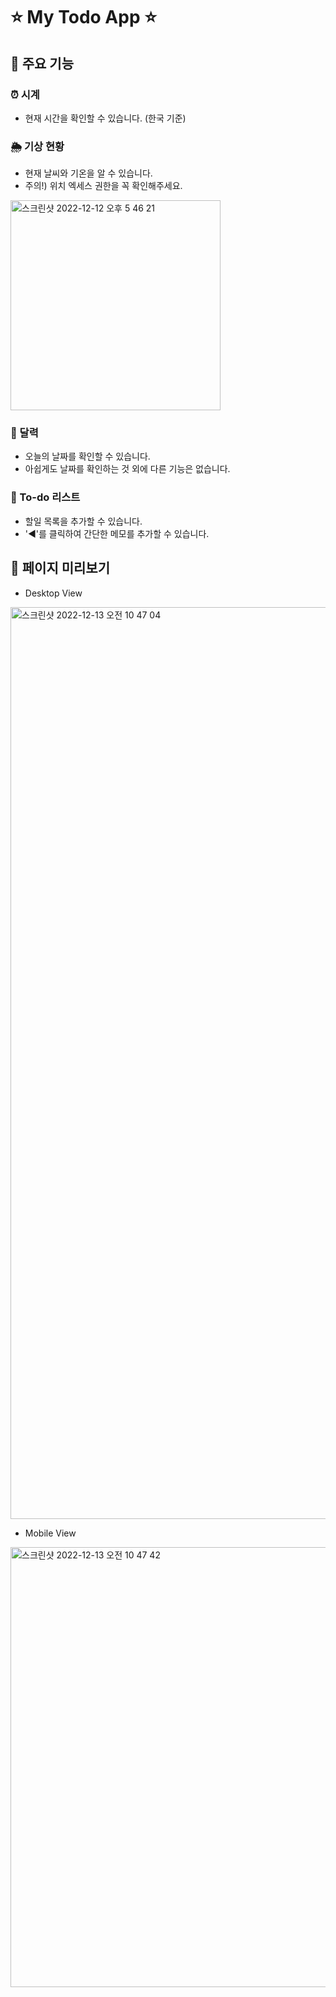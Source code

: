 # ⭐️ My Todo App ⭐️

## 🌈 주요 기능

### ⏰ 시계

- 현재 시간을 확인할 수 있습니다. (한국 기준)

### 🌦 기상 현황

- 현재 날씨와 기온을 알 수 있습니다.
- 주의!) 위치 엑세스 권한을 꼭 확인해주세요.
<img width="336" alt="스크린샷 2022-12-12 오후 5 46 21" src="https://user-images.githubusercontent.com/110910408/207001003-a8e1e99a-77e7-45b2-848f-e3ee63eaba1d.png">

### 📅 달력

- 오늘의 날짜를 확인할 수 있습니다.
- 아쉽게도 날짜를 확인하는 것 외에 다른 기능은 없습니다.

### 📌 To-do 리스트

- 할일 목록을 추가할 수 있습니다.
- '◀︎'를 클릭하여 간단한 메모를 추가할 수 있습니다.

## 🌈 페이지 미리보기

- Desktop View
<img width="1459" alt="스크린샷 2022-12-13 오전 10 47 04" src="https://user-images.githubusercontent.com/110910408/207206081-5488bd62-5b2e-4d40-af03-51242501c4c7.png">

- Mobile View
<img width="704" alt="스크린샷 2022-12-13 오전 10 47 42" src="https://user-images.githubusercontent.com/110910408/207206118-de634ae9-f7b8-4dd0-ab80-568b02ad000a.png">
